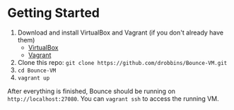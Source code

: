 # Getting Started

1. Download and install VirtualBox and Vagrant (if you don't already have them)
    * [VirtualBox](https://www.virtualbox.org/)
    * [Vagrant](http://www.vagrantup.com/downloads.html)
2. Clone this repo: ``git clone https://github.com/drobbins/Bounce-VM.git``
3. ``cd Bounce-VM``
4. ``vagrant up``

After everything is finished, Bounce should be running on ``http://localhost:27080``. You can ``vagrant ssh`` to access the running VM.
